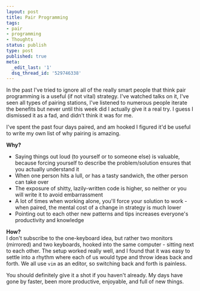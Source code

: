 ```yaml
---
layout: post
title: Pair Programming
tags:
- pair
- programming
- Thoughts
status: publish
type: post
published: true
meta:
  _edit_last: '1'
  dsq_thread_id: '529746338'
---
```

In the past I've tried to ignore all of the really smart people that think pair programming is a useful (if not vital) strategy. I've watched talks on it, I've seen all types of pairing stations, I've listened to numerous people iterate the benefits   but never until this week did I actually give it a real try. I guess I dismissed it as a fad, and didn't think it was for me.

I've spent the past four days paired, and am hooked   I figured it'd be useful to write my own list of why pairing is amazing.

<strong>Why?</strong>
<ul>
	<li>Saying things out loud (to yourself or to someone else) is valuable, because forcing yourself to describe the problem/solution ensures that you actually understand it</li>
	<li>When one person hits a lull, or has a tasty sandwich, the other person can take over</li>
	<li>The exposure of shitty, lazily-written code is higher, so neither or you will write it to avoid embarrassment</li>
	<li>A lot of times when working alone, you'll force your solution to work - when paired, the mental cost of a change in strategy is much lower</li>
	<li>Pointing out to each other new patterns and tips increases everyone's productivity and knowledge</li>
</ul>
<div><strong>How?</strong></div>
I don't subscribe to the one-keyboard idea, but rather two monitors (mirrored) and two keyboards, hooked into the same computer - sitting next to each other. The setup worked really well, and I found that it was easy to settle into a rhythm where each of us would type and throw ideas back and forth. We all use <code>vim</code> as an editor, so switching back and forth is painless.

You should definitely give it a shot if you haven't already. My days have gone by faster, been more productive, enjoyable, and full of new things.
